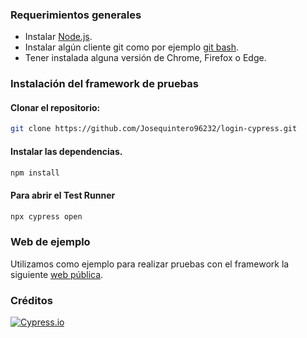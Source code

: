 
### Requerimientos generales

- Instalar [Node.js](https://nodejs.org/es/download/).
- Instalar algún cliente git como por ejemplo [git bash](https://git-scm.com/downloads).
- Tener instalada alguna versión de Chrome, Firefox o Edge.

### Instalación del framework de pruebas

#### **Clonar el repositorio:**

```bash
git clone https://github.com/Josequintero96232/login-cypress.git
```

#### **Instalar las dependencias.**

```bash
npm install
```
#### **Para abrir el Test Runner**

```bash
npx cypress open
```
### Web de ejemplo

Utilizamos como ejemplo para realizar pruebas con el framework la siguiente [web pública](https://the-internet.herokuapp.com/login).

### Créditos

[![Cypress.io](https://img.shields.io/badge/tested%20with-Cypress-04C38E.svg)](https://www.cypress.io/)
